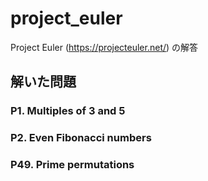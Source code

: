 # project_euler
Project Euler (https://projecteuler.net/) の解答

## 解いた問題
### P1. Multiples of 3 and 5
### P2. Even Fibonacci numbers
### P49. Prime permutations